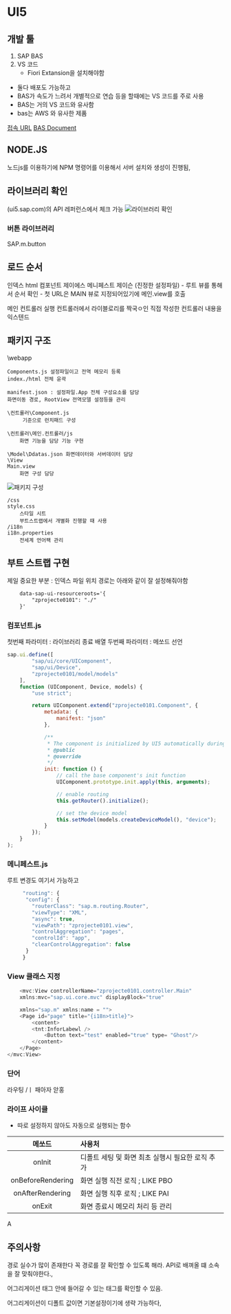 # UI5
## 개발 툴
1. SAP BAS
2. VS 코드
    - Fiori Extansion을 설치해야함

- 둘다 배포도 가능하고
- BAS가 속도가 느려서 개별적으로 연습 등을 할때에는 VS 코드를 주로 사용
- BAS는 거의 VS 코드와 유사함
- bas는 AWS 와 유사한 제품

[접속 URL](https://account.hanatrial.ondemand.com/trial/#/home/trial)
[BAS Document](https://help.sap.com/docs/bas/sap-business-application-studio/what-is-sap-business-application-studio)


## NODE.JS
노드js를 이용하기에 
NPM 명령어를 이용해서 서버 설치와 생성이 진행됨,

## 라이브러리 확인
(ui5.sap.com)의 API 레퍼런스에서 체크 가능
![라이브러리 확인](./%EB%9D%BC%EC%9D%B4%EB%B8%8C%EB%9F%AC%EB%A6%AC%20%EA%B2%80%EC%83%89.png)

### 버튼 라이브러리
SAP.m.button


## 로드 순서

인덱스 html
컴포넌트 제이에스
메니페스트 제이슨 (진정한 설정파일)
    - 루트 뷰를 통해서 순서 확인
    - 첫 URL은 MAIN 뷰로 지정되어있기에
메인.view를 호출

메인 컨트롤러 실행
컨트롤러에서 라이블로리를 짝국ㅇ인 직접 작성한 컨트롤러 내용을 익스텐드


## 패키지 구조


   \webapp

    Components.js 설정파일이고 전역 메모리 등록
    index./html 전체 윤곽

    manifest.json : 설정파일.App 전체 구성요소를 담당
    화면이동 경로, RootView 전역모델 설정등을 관리

    \컨트롤러\Component.js
         기준으로 런치패드 구성

    \컨트롤러\메인.컨트롤러/js
        화면 기능을 담당 기능 구현

    \Model\Ddatas.json 화면데이터와 서버데이터 담당
    \View
    Main.view 
        화면 구성 담당

![패키지 구성](./node%EA%B5%AC%EC%84%B1.png)

    /css 
    style.css
        스타일 시트
        부트스트랩에서 개별화 진행할 때 사용
    /i18n
    i18n.properties
        전세계 언어팩 관리

## 부트 스트랩 구현
제일 중요한 부분 : 인덱스 파일 위치 경로는 아래와 같이 잘 설정해줘야함 
```HTML
    data-sap-ui-resourceroots='{
        "zprojecte0101": "./"
    }'
```
### 컴포넌트.js
첫번째 파라미터 : 라이브러리 종료 배열
두번째 파라미터 : 메쏘드 선언

```js
sap.ui.define([
        "sap/ui/core/UIComponent",
        "sap/ui/Device",
        "zprojecte0101/model/models"
    ],
    function (UIComponent, Device, models) {
        "use strict";

        return UIComponent.extend("zprojecte0101.Component", {
            metadata: {
                manifest: "json"
            },

            /**
             * The component is initialized by UI5 automatically during the startup of the app and calls the init method once.
             * @public
             * @override
             */
            init: function () {
                // call the base component's init function
                UIComponent.prototype.init.apply(this, arguments);

                // enable routing
                this.getRouter().initialize();

                // set the device model
                this.setModel(models.createDeviceModel(), "device");
            }
        });
    }
);
```
### 메니페스트.js
 루트 변경도 여기서 가능하고
```js
     "routing": {
      "config": {
        "routerClass": "sap.m.routing.Router",
        "viewType": "XML",
        "async": true,
        "viewPath": "zprojecte0101.view",
        "controlAggregation": "pages",
        "controlId": "app",
        "clearControlAggregation": false
      }
     }
```

### View 클래스 지정
```js
    <mvc:View controllerName="zprojecte0101.controller.Main"
    xmlns:mvc="sap.ui.core.mvc" displayBlock="true"      

    xmlns="sap.m" xmlns:name = "">
    <Page id="page" title="{i18n>title}">
        <content>
        <tnt:InforLabewl />
            <Button text="test" enabled="true" type= "Ghost"/> 
        </content>
    </Page>
</mvc:View>
```


### 단어
라우팅 /ㅣ 패아자 앋홍
### **라이프 사이클**
- 따로 설정하지 않아도 자동으로 실행되는 함수

|메쏘드|사용처|
|:---:|:---|
| onInit | 디폴트 세팅 및 화면 최초 실행시 필요한 로직 추가|
| onBeforeRendering | 화면 실행 직전 로직 ; LIKE PBO|
| onAfterRendering | 화면 실행 직후 로직 ; LIKE PAI|
| onExit | 화면 종료시 메모리 처리 등 관리|


A

## 주의사항
 경로 실수가 많이 존재한다 꼭 경로를 잘 확인할 수 있도록 해라.
API로 배껴올 떄 소속을 잘 맞춰야한다.,

어그리게이션
태그 안에 들어갈 수 있는 태그를 확인할 수 있음.

어그리게이션이 디폴트 값이면 기본설정이기에 생략 가능하다,